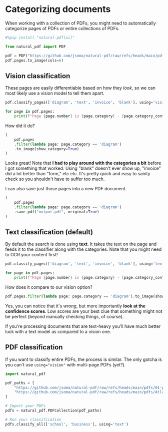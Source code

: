 # Categorizing documents

When working with a collection of PDFs, you might need to automatically categorize pages of PDFs or entire collections of PDFs.

```python
#%pip install "natural-pdf[ai]"
```

```python
from natural_pdf import PDF

pdf = PDF("https://github.com/jsoma/natural-pdf/raw/refs/heads/main/pdfs/cia-doc.pdf")
pdf.pages.to_image(cols=6)
```

## Vision classification

These pages are easily differentiable based on how they *look*, so we can most likely use a vision model to tell them apart.

```python
pdf.classify_pages(['diagram', 'text', 'invoice', 'blank'], using='vision')

for page in pdf.pages:
    print(f"Page {page.number} is {page.category} - {page.category_confidence:0.3}")
```

How did it do?

```python
(
    pdf.pages
    .filter(lambda page: page.category == 'diagram')
    .to_image(show_category=True)
)
```

Looks great! Note that **I had to play around with the categories a bit** before I got something that worked. Using "blank" doesn't ever show up, "invoice" did a lot better than "form," etc etc. It's pretty quick and easy to sanity check so you shouldn't have to suffer too much.

I can also save just those pages into a new PDF document.

```python tags=["skip-execution"]
(
    pdf.pages
    .filter(lambda page: page.category == 'diagram')
    .save_pdf("output.pdf", original=True)
)
```

## Text classification (default)

By default the search is done using **text**. It takes the text on the page and feeds it to the classifier along with the categories. Note that you might need to OCR your content first!

```python
pdf.classify_pages(['diagram', 'text', 'invoice', 'blank'], using='text')

for page in pdf.pages:
    print(f"Page {page.number} is {page.category} - {page.category_confidence:0.3}")
```

How does it compare to our vision option?

```python
pdf.pages.filter(lambda page: page.category == 'diagram').to_image(show_category=True)
```

Yes, you can notice that it's *wrong*, but more importantly **look at the confidence scores**. Low scores are your best clue that something might not be perfect (beyond manually checking things, of course).

If you're processing documents that are text-heavy you'll have much better luck with a text model as compared to a vision one.

## PDF classification

If you want to classify entire PDFs, the process is similar. The only gotcha is you can't use `using="vision"` with multi-page PDFs (yet?).

```python
import natural_pdf

pdf_paths = [
    "https://github.com/jsoma/natural-pdf/raw/refs/heads/main/pdfs/01-practice.pdf",
    "https://github.com/jsoma/natural-pdf/raw/refs/heads/main/pdfs/Atlanta_Public_Schools_GA_sample.pdf"
]

# Import your PDFs
pdfs = natural_pdf.PDFCollection(pdf_paths)

# Run your classification
pdfs.classify_all(['school', 'business'], using='text')
```